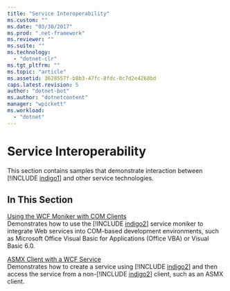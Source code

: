 ```yaml
---
title: "Service Interoperability"
ms.custom: ""
ms.date: "03/30/2017"
ms.prod: ".net-framework"
ms.reviewer: ""
ms.suite: ""
ms.technology: 
  - "dotnet-clr"
ms.tgt_pltfrm: ""
ms.topic: "article"
ms.assetid: 3628557f-b8b3-47fc-8fdc-0c7d2e4268bd
caps.latest.revision: 5
author: "dotnet-bot"
ms.author: "dotnetcontent"
manager: "wpickett"
ms.workload: 
  - "dotnet"
---
```

# Service Interoperability
This section contains samples that demonstrate interaction between [!INCLUDE [indigo1](../../../../includes/indigo1-md.md)] and other service technologies.  
  
## In This Section  
 [Using the WCF Moniker with COM Clients](../../../../docs/framework/wcf/samples/using-the-wcf-moniker-with-com-clients.md)  
 Demonstrates how to use the [!INCLUDE [indigo2](../../../../includes/indigo2-md.md)] service moniker to integrate Web services into COM-based development environments, such as Microsoft Office Visual Basic for Applications (Office VBA) or Visual Basic 6.0.  
  
 [ASMX Client with a WCF Service](../../../../docs/framework/wcf/samples/asmx-client-with-a-wcf-service.md)  
 Demonstrates how to create a service using [!INCLUDE [indigo2](../../../../includes/indigo2-md.md)] and then access the service from a non-[!INCLUDE [indigo2](../../../../includes/indigo2-md.md)] client, such as an ASMX client.
